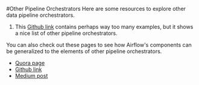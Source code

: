 #Other Pipeline Orchestrators
Here are some resources to explore other data pipeline orchestrators.

1. This [Github link](https://github.com/pditommaso/awesome-pipeline) contains perhaps way too many examples, but it shows a nice list of other pipeline orchestrators.

You can also check out these pages to see how Airflow's components can be generalized to the elements of other pipeline orchestrators.

* [Quora page](https://www.quora.com/Which-is-a-better-data-pipeline-scheduling-platform-Airflow-or-Luigi)
* [Github link](https://xunnanxu.github.io/2018/04/13/Workflow-Processing-Engine-Overview-2018-Airflow-vs-Azkaban-vs-Conductor-vs-Oozie-vs-Amazon-Step-Functions/)
* [Medium post](https://medium.com/@cyrusv/luigi-vs-airflow-vs-zope-wfmc-comparison-of-open-source-workflow-engines-de5209e6dac1)